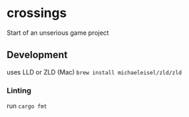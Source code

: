 # crossings
Start of an unserious game project

## Development
uses LLD or ZLD (Mac)
`brew install michaeleisel/zld/zld`

### Linting

run `cargo fmt`
